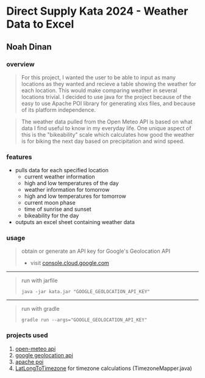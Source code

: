 # Direct Supply Kata 2024 - Weather Data to Excel
## Noah Dinan

### __overview__
>For this project, I wanted the user to be able to input as many locations as they wanted
>and recieve a table showing the weather for each location. This would make comparing 
>weather in several locations trivial. I decided to use java for the project because of the
>easy to use Apache POI library for generating xlxs files, and because of its platform independence.

>The weather data pulled from the Open Meteo API is based on what data I find useful to know in
>my everyday life. One unique aspect of this is the "bikeability" scale which calculates how good
>the weather is for biking the next day based on precipitation and wind speed.



### __features__
 - pulls data for each specified location
    - current weather information
    - high and low temperatures of the day
    - weather information for tomorrow
    - high and low temperatures for tomorrow
    - current moon phase
    - time of sunrise and sunset
    - bikeability for the day
 - outputs an excel sheet containing weather data

### __usage__
>obtain or generate an API key for Google's Geolocation API
>    - visit [console.cloud.google.com](https://console.cloud.google.com/google/maps-apis/credentials)

---

>run with jarfile
>```
>java -jar kata.jar "GOOGLE_GEOLOCATION_API_KEY"
>```

---

>run with gradle
>```
>gradle run --args="GOOGLE_GEOLOCATION_API_KEY"
>```

### __projects used__
1. [open-meteo api](https://github.com/open-meteo/open-meteo)
2. [google geolocation api](https://developers.google.com/maps/documentation/geolocation/overview)
3. [apache poi](https://github.com/apache/poi) 
4. [LatLongToTimezone](https://github.com/drtimcooper/LatLongToTimezone) for timezone calculations (TimezoneMapper.java)

